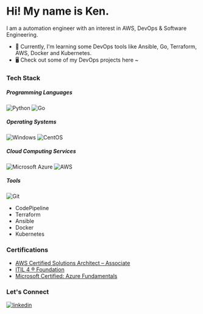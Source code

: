 # Hi! My name is Ken.

I am a automation engineer with an interest in AWS, DevOps & Software Engineering.

- 🌱 Currently, I'm learning some DevOps tools like Ansible, Go, Terraform, AWS, Docker and Kubernetes.
- :desktop_computer: Check out some of my DevOps projects here ~

### Tech Stack

##### Programming Languages
![Python](https://img.shields.io/badge/Python-14354C?style=for-the-badge&logo=python&logoColor=white)
![Go](https://img.shields.io/badge/Go-00ADD8?style=for-the-badge&logo=go&logoColor=white)

##### Operating Systems
![Windows](https://img.shields.io/badge/Windows-0078D6?style=for-the-badge&logo=windows&logoColor=white)
![CentOS](https://img.shields.io/badge/Cent%20OS-262577?style=for-the-badge&logo=CentOS&logoColor=white)

##### Cloud Computing Services
![Microsoft Azure](https://img.shields.io/badge/microsoft%20azure-0089D6?style=for-the-badge&logo=microsoft-azure&logoColor=white)
![AWS](https://img.shields.io/badge/Amazon_AWS-FF9900?style=for-the-badge&logo=amazonaws&logoColor=white)

##### Tools
![Git](https://img.shields.io/badge/GIT-E44C30?style=for-the-badge&logo=git&logoColor=white) <br />
- CodePipeline
- Terraform
- Ansible
- Docker
- Kubernetes

### Certifications

- [AWS Certified Solutions Architect – Associate](https://www.credly.com/badges/dc03f9bb-f99a-405b-b7ef-4b5e16d3461a/public_url)
- [ITIL 4 ® Foundation](https://www.credly.com/badges/7cf6275c-96f5-4e16-a649-dd600e9b445e/public_url)
- [Microsoft Certified: Azure Fundamentals](https://www.credly.com/badges/df4ee601-d6a4-4cf1-acb2-455ff32bbc6b/public_url)

### Let's Connect

[![linkedin](https://img.shields.io/badge/linkedin-0A66C2?style=for-the-badge&logo=linkedin&logoColor=white)](https://www.linkedin.com/in/ken-nicolas-singson-220464148)
